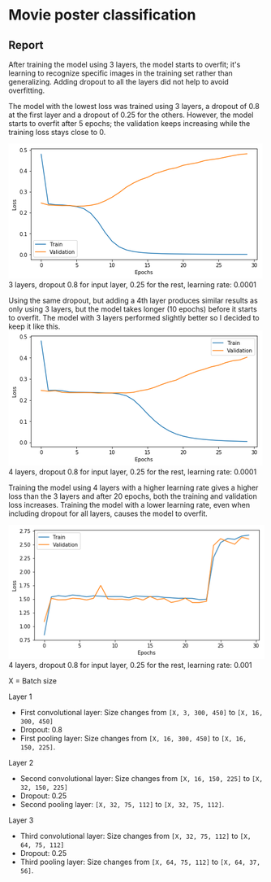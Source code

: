 # Movie poster classification

## Report

After training the model using 3 layers, the model starts to overfit; it's learning to recognize specific images in the training set rather than generalizing. Adding dropout to all the layers did not help to avoid overfitting. 

The  model with the lowest loss was trained using 3 layers, a dropout of 0.8 at the first layer and a dropout of 0.25 for the others. However, the model starts to overfit after 5 epochs; the validation keeps increasing while the training loss stays close to 0.

![pl1](/img/3l_lr0001.png "Plot 1")
3 layers, dropout 0.8 for input layer, 0.25 for the rest, learning rate: 0.0001

Using the same dropout, but adding a 4th layer produces similar results as only using 3 layers, but the model takes longer (10 epochs) before it starts to overfit. The model with 3 layers performed slightly better so I decided to keep it like this.
![pl2](/img/4l_lr0001.png "Plot 2")
4 layers, dropout 0.8 for input layer, 0.25 for the rest, learning rate: 0.0001

Training the model using 4 layers with a higher learning rate gives a higher loss than the 3 layers and after 20 epochs, both the training and validation loss increases. Training the model with a lower learning rate, even when including dropout for all layers, causes the model to overfit.

![pl3](/img/4l_lr001.png "Plot 3")
4 layers, dropout 0.8 for input layer, 0.25 for the rest, learning rate: 0.001

X = Batch size

Layer 1

* First convolutional layer: Size changes from `[X, 3, 300, 450]` to `[X, 16, 300, 450]`
* Dropout: 0.8
* First pooling layer: Size changes from `[X, 16, 300, 450]` to `[X, 16, 150, 225]`.

Layer 2

* Second convolutional layer: Size changes from `[X, 16, 150, 225]` to `[X, 32, 150, 225]`
* Dropout: 0.25
* Second pooling layer: `[X, 32, 75, 112]` to `[X, 32, 75, 112]`.

Layer 3

* Third convolutional layer: Size changes from `[X, 32, 75, 112]` to `[X, 64, 75, 112]`
* Dropout: 0.25
* Third pooling layer: Size changes from `[X, 64, 75, 112]` to `[X, 64, 37, 56]`.
